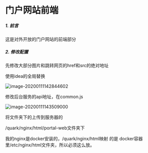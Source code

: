 # 门户网站前端

##### 1. 前言

这是对外开放的门户网站的前端部分

##### 2. 修改配置

先修改大部分图片和跳转网页的href和src的绝对地址

使用idea的全局替换

![image-20200111142844602](https://leyou-oss-quark.oss-cn-shenzhen.aliyuncs.com/image-20200111142844602.png)

修改后台服务的api地址，在common.js 

![image-20200111143509000](https://leyou-oss-quark.oss-cn-shenzhen.aliyuncs.com/image-20200111143509000.png)

将文件夹下的上传到服务器的

/quark/nginx/html/portal-web文件夹下

我的nginx是docker安装的，/quark/nginx/html映射 的是 docker容器里/etc/nginx/html文件夹，所以必须这么放。